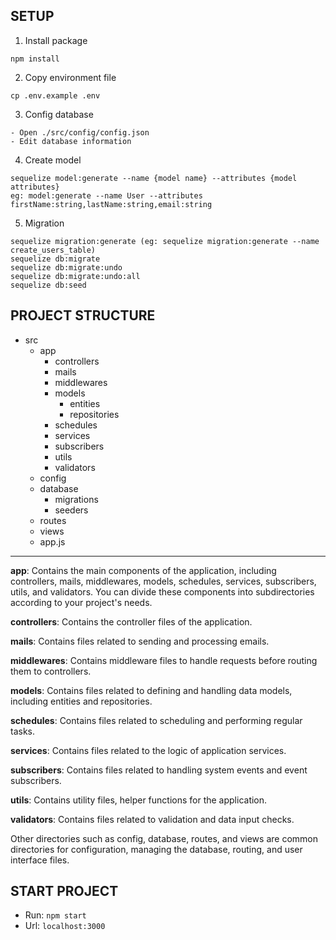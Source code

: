 **SETUP**
---------------
1. Install package
```
npm install
```
2. Copy environment file
```
cp .env.example .env
```
3. Config database
```
- Open ./src/config/config.json
- Edit database information
```
4. Create model
```
sequelize model:generate --name {model name} --attributes {model attributes}
eg: model:generate --name User --attributes firstName:string,lastName:string,email:string
```
5. Migration
```
sequelize migration:generate (eg: sequelize migration:generate --name create_users_table)
sequelize db:migrate
sequelize db:migrate:undo
sequelize db:migrate:undo:all
sequelize db:seed
```

**PROJECT STRUCTURE**
---------------
- src
    - app
        - controllers
        - mails
        - middlewares
        - models
            - entities
            - repositories
        - schedules
        - services
        - subscribers
        - utils
        - validators
    - config
    - database
        - migrations
        - seeders
    - routes
    - views
    - app.js
---------------
**app**: Contains the main components of the application, including controllers, mails, middlewares, models, schedules, services, subscribers, utils, and validators. You can divide these components into subdirectories according to your project's needs.

**controllers**: Contains the controller files of the application.

**mails**: Contains files related to sending and processing emails.

**middlewares**: Contains middleware files to handle requests before routing them to controllers.

**models**: Contains files related to defining and handling data models, including entities and repositories.

**schedules**: Contains files related to scheduling and performing regular tasks.

**services**: Contains files related to the logic of application services.

**subscribers**: Contains files related to handling system events and event subscribers.

**utils**: Contains utility files, helper functions for the application.

**validators**: Contains files related to validation and data input checks.

Other directories such as config, database, routes, and views are common directories for configuration, managing the database, routing, and user interface files.

START PROJECT
---------------
- Run: ```npm start```
- Url: ```localhost:3000```